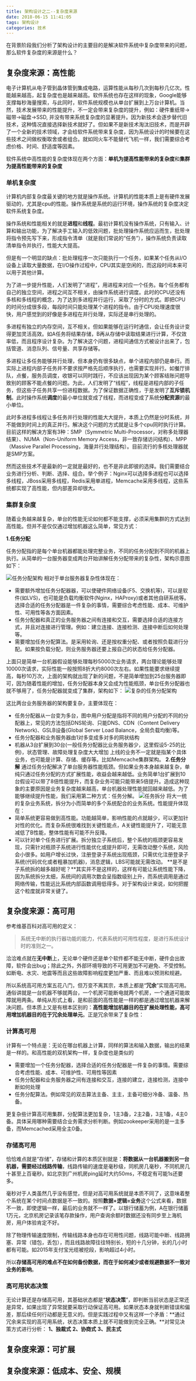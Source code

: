 ```yaml
---
title: 架构设计之二--复杂度来源
date: 2018-06-15 11:41:05
tags: 架构设计
categories: 技术
---
```


在背景阶段我们分析了架构设计的主要目的是解决软件系统中复杂度带来的问题，那么软件复杂度的来源是什么？

## 复杂度来源：高性能

电子计算机从电子管到晶体管到集成电路，运算性能从每秒几次到每秒几亿次。性能越来越高，起复杂度也是越来越高。软件系统也存在这样的现象，Google能够支撑每秒海量搜索，与此同时，软件系统规模也从单台扩展到上万台计算机。当然，技术发展带来的性能提升，不一定会带来复杂度的提升，例如：硬件重纸带->磁带->磁盘->SSD, 并没有带来系统复杂度的显著提升。因为新技术会逐步替代旧技术，这种情况直接选择新技术就好了。但如果不是新技术淘汰旧技术，而是开辟了一个全新的技术领域，才会给软件系统带来复杂度，因为系统设计的时候要在这些技术之间做权衡取舍或者组合。就如同火车不能替代飞机一样，我们需要综合考虑价格、时间、舒适度等因素。

软件系统中高性能的复杂度体现在两个方面：**单机为提高性能带来的复杂度**和**集群为提高性能带来的复杂度**

<!--more-->

### 单机复杂度

计算机内部复杂度最关键的地方就是操作系统。计算机的性能本质上是有硬件发展驱动的，尤其是cpu的性能。操作系统是系统的运行环境，操作系统的复杂度决定软件系统复杂度。

操作系统和性能相关的就是**进程**和**线程**。最初计算机没有操作系统，只有输入、计算和输出功能，为了解决手工输入的低效问题，批处理操作系统应运而生，批处理将指令预先写下来，形成指令清单（就是我们常说的“任务”），操作系统负责读取清单指令并执行，性能大大提高。

但是有一个明显的缺点：批处理程序一次只能执行一个任务，如果某个任务从I/O设备上读取大量数据，在I/O操作过程中，CPU其实是空闲的，而这段时间本来可以用于其他计算。

为了进一步提升性能，人们发明了“进程”，用进程来对应一个任务。每个任务都有自己的独立空间，进程之间互不相关，由操作系统进行调度。此时的CPU还没有多核和多线程的概念，为了达到多进程并行运行，采取了分时的方式。即把CPU的时间分成很多段，每段时间只能处理某个进程的指令。由于CPU处理速度很快，用户感觉到的好像是多进程在并行处理，实际还是串行处理的。

多进程有独立的内存空间，互不相关。但如果能够在运行时通信，会让任务设计变得更加灵活高效。如A任务将结果存储，B再从存储中读取结果进行计算，不仅效率低，而且程序设计复杂。为了解决这个问题，进程间通信方式被设计出来了，包括管道、消息队列、信号量、共享存储等。

多进程让多任务能够并行处理，但本身扔有很多缺点，单个进程内部仍是串行。而实际上进程内部子任务并不要求按严格先后顺序执行，也需要实现并行。如餐厅排队，点餐，服务员调度，收银可以同时践行，不应该出现因为某个顾客结账问题导致别的顾客不能点餐的问题。为此，人们发明了“线程”，线程是进程内部的子任务，但这些子任务共享一份进程数据。为了保证数据正确性，于是发明了**互斥锁机制**。此时操作系统**调度**的最小单位就变成了线程，而进程变成了系统**分配资源**的最小单位。

此时多进程多线程让多任务并行处理的性能大大提升，本质上仍然是分时系统，并不能做到时间上的真正并行。解决这个问题的方式就是让多个cpu同时执行计算。目前这样的解决方案有3种：SMP（Symmetric Multi-Processor，对称多处理器结果）、NUMA（Non-Uniform Memory Access，非一致存储访问结构）、MPP（Massive Parallel Processing，海量并行处理结构）。目前流行的多核处理器就是SMP方案。

然而这些技术不是最新的一定就是最好的，也不是非此即彼的选择。我们需要结合业务进行分析、判断、选择、组合。举个例子：Nginx可以选择多进程也可以选择多线程，JBoss采用多线程，Redis采用单进程，Memcache采用多线程，这些系统都实现了高性能，但内部差异却很大。

### 集群复杂度

随着业务越来越复杂，单台的性能无论如何都不能支撑，必须采用集群的方式达到高性能。但并不是仅仅通过增加机器这么简单，常见方式：

**1.任务分配**

任务分配指的是每个单台机器都能处理完整业务，不同的任务分配到不同的机器上执行。从简单的一台服务器变成两台开始讲解任务分配带来的复杂性，架构示意图如下：

![任务分配架构](http://p7b5cwgjy.bkt.clouddn.com/%E9%9B%86%E7%BE%A4-%E4%BB%BB%E5%8A%A1%E5%88%86%E9%85%8D.png)
相对于单台服务器复杂性体现在：
- 需要额外增加任务分配器器，可以使硬件网络设备(F5、交换机等)，可以是软件(如LVS)，也可能是负载均衡软件(Nginx，HAProxy)或者其他自研系统等。选择合适的任务分配器是一件复杂的事情，需要综合考虑性能、成本、可维护性、可用性等各方面因素。
- 任务分配器和真正的业务服务器之间有连接和交互，需要选择合适的连接方式，并且对连接进行管理。例如：建立连接、连接检测、连接中断后如何处理等。
- 需要增加任务分配算法。是采用轮询、还是按权重分配、或者按照负载进行分配。如果按负载分配，则业务服务器还要上报自己的状态给任务分配器。

上面只是简单一台机器假设能够处理每秒5000次业务请求，两台理论能够处理10000次请求，实际性能一般按照8折大约8000次左右。如果性能要求继续提高，每秒10万次，上面的架构就出现了新的问题，不是简单增加到25台服务器即可，因为随着性能的增加，任务分配器本身又会成为性能瓶颈，单台任务分配器也就不够用了，任务分配器就变成了集群，架构如下：
![复杂的任务分配架构](http://p7b5cwgjy.bkt.clouddn.com/%E5%B1%8F%E5%B9%95%E5%BF%AB%E7%85%A7%202018-07-02%2023.12.29.png)

这比两台业务服务器的架构要复杂，主要体现在：
- 任务分配器从一台变为多台，图中用户分配是指将不同的用户分配的不同的分配器上，常见的方法包括DNS轮询、只能DNS、CDN（Content Delivery Network)、GSLB设备(Global Server Load Balance，全局负载均衡)等。
- 任务分配器和业务服务器由1对多变成多对多的网状结构
- 机器从3台扩展到30台(一般任务分配器比业务服务器少，这里假设5-25的比例)，状态管理、故障处理复杂度大大增加
上线的业务不一定就是指某个具体业务，也可能是计算、存储、缓存等。比如Memcache集群架构。
**2.任务分解**
通过任务分配解决了单台服务器性能瓶颈。但如果业务本身越来越复杂，单纯只通过任务分配的方式扩展性能，收益会越来越低。业务简单1台扩展到10台假设可以带了8倍性能提升，而复杂业务可能只能带来5倍提升。造成这种现象的主要原因是业务复杂度越来越高，单台机器处理性能就回越来越低。为了能够继续提升性能，我们采用第二种方式：任务分解。
![任务拆分](http://p7b5cwgjy.bkt.clouddn.com/%E9%9B%86%E7%BE%A4-%E4%BB%BB%E5%8A%A1%E6%8B%86%E5%88%86.png)
将大一统的复杂业务系统，拆分为小而简单的多个系统配合的业务系统。性能提升体现在：
- 简单系统更容易做到高性能。功能越简单，影响性能的点就越少，可以更加针对性的优化。而复杂系统很难找到关键性能点，A关键性能提升了，可能无意减低了B性能，整体性能有可能不升反降。
- 可以针对单个任务进行扩展。拆分独立子系统后，整个系统的瓶颈更容易发现，只需针对瓶颈子系统进行性能优化或提升即可，无需改动整个系统，风险会小很多。如用户增长过快，注册登录子系统出现瓶颈，只需优化注册登录子系统(代码优化或者粗暴加机器)，消息逻辑，LBS可能就无需改动。
**是不是子系统拆的越多越好呢？**其实并不是这样的，这样有可能让系统性能下降，因为系统拆分太细，系统间的调用次数会呈指数级别上升，而系统调用是通过网络传输，性能远比系统内部函数调用低得多。对于架构设计来说，如何把握这个粒度就非常关键了。

## 复杂度来源：高可用

参考维基百科对高可用的定义：

> 系统无中断的执行器功能的能力，代表系统的可用性程度，是进行系统设计时的准则之一。

洽洽难点就在**无中断**上，无论单个硬件还是单个软件都不能无中断，硬件会出故障，软件会出bug；除此之外，外部环境导致的不可用更加不可避免、不受控制。如断电、水灾、地震等而且这些故障影响程度更加严重、而且难以预测和规避。

所以系统高可用方案五花八门，但万变不离其宗，本质上都是“**冗余**”实现高可用。通俗讲就是一台机器不够就两台，一个机房可能断电就两个机房，一个通道可能故障就用两条。单纯从形式上看，是和前面的高性能是一样的都是通过增加机器来解决问题。但本质上又是有根本区别的：**高性能增加机器目的在扩展处理性能，高可用增加机器目的在于冗余处理单元**。正是冗余带来了复杂性：

### 计算高可用

计算有一个特点是：无论在哪台机器上计算，同样的算法和输入数据，输出的结果是一样的。和高性能的双机架构一样，复杂度也是类似的

- 需要增加一个任务分配器，选择合适的任务分配器是一件复杂的事情。需要综合考虑性能、成本、可维护性、可用性等因素
- 任务分配器和业务服务器之间有连接和交互，连接的建立，连接检测，连接中断如何处理
- 任务分配算法。例如常见的双击算法主备、主主，主备可细分冷备、温备、热备。

更复杂些计算高可用集群，分配算法更加复杂，1主3备，2主2备，3主1备，4主0备。具体采用哪种需要结合业务需求分析判断。例如zookeeper采用的是一主多备，而Memcached采用全主0备。

### 存储高可用

恰恰难点就是“存储”，存储和计算的本质区别就是：**将数据从一台机器搬到另一台机器，需要经过线路传输**，线路传输的速度是毫秒级，同机房几毫秒，不同机房几十甚至上百毫秒。如北京到广州机房ping延时大约50ms，不稳定有可能1s还要多。

毫秒对于人类虽然几乎没有感觉，但是对高可用系统就是本质不同了，这意味着整个系统在某个时间点数据是不一致的。按照**数据+逻辑=业务**这个公式来看，数据不一致，即使逻辑一样，最后的业务就不一样了。以银行储蓄为例，A在银行储蓄1万元，北京机房记录该笔存款操作，用户查询余额时数据还没有同步至上海机房，用户体验肯定不好。

除了物理传输速度限制，传输线路本身也存在可用性问题，线路可能中断、线路拥塞、异常（错包，丢包），而且线路故障往往特别长，短的十几分钟，长的几小时都有可能。如2015年支付宝光缆被挖段，影响超过4小时。

所以**存储高可用的难点不在如何备份数据，而在于如何减少或者规避数据不一致对业务的影响**。

### 高可用状态决策

无论计算还是存储高可用，其基础状态都是“**状态决策**”，即判断当前状态是正常还是异常，如果出现了异常就要采取行动保证高可用。如果状态本身就判断错误和偏差，那后续任何行动都是无意义的。但是实践过程中又有这样一个矛盾：**通过冗余来实现的高可用系统，状态决策本质上就不可能做到完全正确。**对常见决策方式进行分析：
**1、独裁式**
**2、协商式**
**3、民主式**

## 复杂度来源：可扩展


## 复杂度来源：低成本、安全、规模